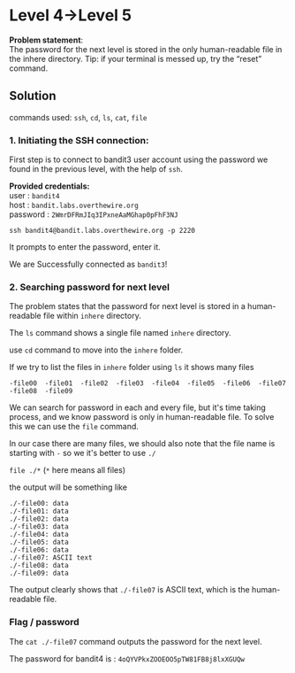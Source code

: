 # Level 4->Level 5
**Problem statement**:
<br>
The password for the next level is stored in the only human-readable file in the inhere directory. Tip: if your terminal is messed up, try the “reset” command.



## Solution
commands used: 
`ssh`, `cd`, `ls`, `cat`, `file`<br>

### 1. Initiating the SSH connection:
First step is to connect to bandit3 user account using the password we found in the previous level, with the help of `ssh`.
<br>

**Provided credentials:** <br>
user : `bandit4` <br>
host : `bandit.labs.overthewire.org`<br>
password : `2WmrDFRmJIq3IPxneAaMGhap0pFhF3NJ`

`ssh bandit4@bandit.labs.overthewire.org -p 2220`
<br>

It prompts to enter the password, enter it.<br>

We are Successfully connected as `bandit3`!


### 2. Searching password for next level
The problem states that the password for next level is stored in a human-readable file within `inhere` directory.

The `ls` command shows a single file named `inhere` directory.

use `cd` command to move into the `inhere` folder.

If we try to list the files in `inhere` folder using `ls` it shows many files

 ```
 -file00  -file01  -file02  -file03  -file04  -file05  -file06  -file07  -file08  -file09
 ```

We can search for password in each and every file, but it's time taking process, and we know password is only in human-readable file.
To solve this we can use the `file` command.

In our case there are many files, we should also note that the file name is starting with `-` so we it's better to use `./`

 `file ./*` (`*` here means all files)

the output will be something like
```
./-file00: data
./-file01: data
./-file02: data
./-file03: data
./-file04: data
./-file05: data
./-file06: data
./-file07: ASCII text
./-file08: data
./-file09: data
```
The output clearly shows that `./-file07` is ASCII text, which is the human-readable file.

### Flag / password
The `cat ./-file07` command outputs the password for the next level.<br>

The password for bandit4 is : `4oQYVPkxZOOEOO5pTW81FB8j8lxXGUQw`
